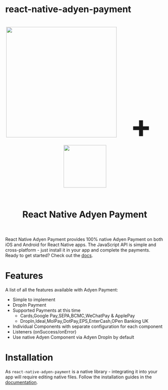 # react-native-adyen-payment

<h1 align="center" style="vertical-align:middle;">
  <img src="https://mkharibalaji.github.io/react-native-adyen-payment/adyen-logo-green.png" width="350" />
  <span style="display:inline-block; width: 30px;"></span>
  <span style="font-size:100px;">+</span>
  <span style="display:inline-block; width: 30px;"></span>
  <img src="https://mkharibalaji.github.io/react-native-adyen-payment/rn_logo.png" height="135"/><br>
  <br><br>
  React Native Adyen Payment
  <br><br>
</h1>

React Native Adyen Payment provides 100% native Adyen Payment on both iOS and Android for React Native apps. The JavaScript API is simple and cross-platform - just install it in your app and complete the payments. Ready to get started? Check out the [docs](https://mkharibalaji.github.io/react-native-adyen-payment/#/INSTALLATION).

# Features

A list of all the features available with Adyen Payment:
- Simple to implement
- DropIn Payment
- Supported Payments at this time
  - Cards,Google Pay,SEPA,BCMC,WeChatPay & ApplePay
  - DropIn,Ideal,MolPay,DotPay,EPS,EnterCash,OPen Banking UK
- Individual Components with separate configuration for each component
- Listeners (onSuccess/onError)
- Use native Adyen Component via Adyen DropIn by default

# Installation
As `react-native-adyen-payment` is a native library - integrating it into your app will require editing native files. Follow the installation guides in the [documentation](https://mkharibalaji.github.io/react-native-adyen-payment/#/INSTALLATION).

